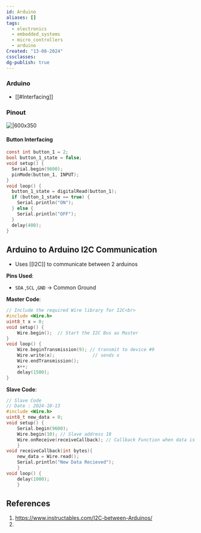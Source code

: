 ```yaml
---
id: Arduino
aliases: []
tags:
  - electronics
  - embedded_systems
  - micro_controllers
  - arduino
Created: "13-08-2024"
cssclasses: 
dg-publish: true
---
```

### Arduino

- [[#Interfacing]]

### Pinout

![|600x350](https://robu.in/wp-content/uploads/2020/07/1-3.jpg)

#### Button Interfacing

```c
const int button_1 = 2;
bool button_1_state = false;
void setup() {
  Serial.begin(9600);
  pinMode(button_1, INPUT);
}
void loop() {
  button_1_state = digitalRead(button_1);
  if (button_1_state == true) {
    Serial.println("ON");
  } else {
    Serial.println("OFF");
  }
  delay(400);
}

```

## Arduino to Arduino I2C Communication

- Uses [[I2C]] to communicate between 2 arduinos

**Pins Used**:

- `SDA` ,`SCL` ,`GND` -> Common Ground

**Master Code**:

```c
// Include the required Wire library for I2C<br>
#include <Wire.h>
uint8_t x = 0;
void setup() {
	Wire.begin();  // Start the I2C Bus as Master
}
void loop() {
	Wire.beginTransmission(9); // transmit to device #9
	Wire.write(x);              // sends x
	Wire.endTransmission();
	x++;
	delay(1500);
}

```

**Slave Code**:

```c
// Slave Code
// Date : 2024-10-13
#include <Wire.h>
uint8_t new_data = 0;
void setup() {
	Serial.begin(9600);
	Wire.begin(10); // Slave address 10
	Wire.onReceive(receiveCallback); // Callback Function when data is recieved
	}
void receiveCallback(int bytes){
	new_data = Wire.read();
	Serial.println("New Data Recieved");
	}
void loop() {
	delay(1000);
	}

```

## References

1. https://www.instructables.com/I2C-between-Arduinos/
2.
